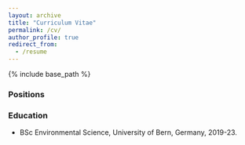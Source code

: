 ```yaml
---
layout: archive
title: "Curriculum Vitae"
permalink: /cv/
author_profile: true
redirect_from:
  - /resume
---
```


{% include base_path %}

### Positions

### Education

* BSc Environmental Science, University of Bern, Germany, 2019-23.


